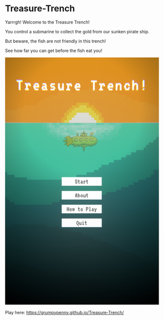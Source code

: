 # Treasure-Trench

Yarrrgh! Welcome to the Treasure Trench!

You control a submarine to collect the gold from our sunken pirate ship.

But beware, the fish are not friendly in this trench!

See how far you can get before the fish eat you!


<p align="center">
  <img src="TitleCard.png" />
</p>

Play here: https://grumpypenny.github.io/Treasure-Trench/

